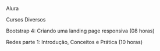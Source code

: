 Alura

Cursos Diversos</br>

Bootstrap 4: Criando uma landing page responsiva (08 horas)</br>

Redes parte 1: Introdução, Conceitos e Prática (10 horas)</br>